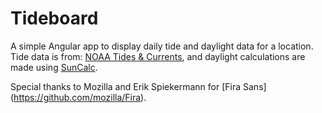 # Tideboard
A simple Angular app to display daily tide and daylight data for a location. Tide data is from: [NOAA Tides & Currents](http://tidesandcurrents.noaa.gov/), and daylight calculations are made using [SunCalc](https://github.com/mourner/suncalc).

Special thanks to Mozilla and Erik Spiekermann for [Fira Sans] (https://github.com/mozilla/Fira).
